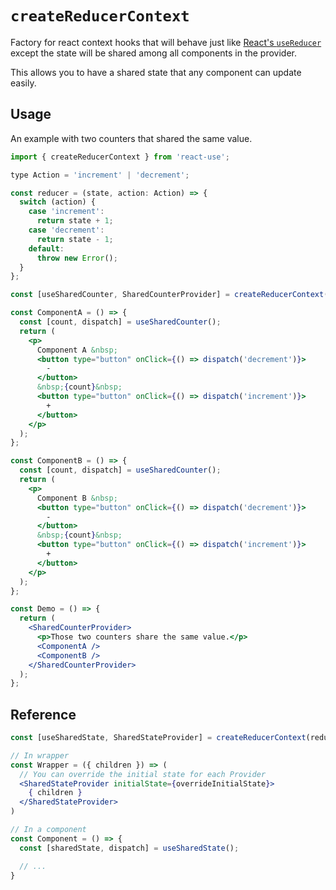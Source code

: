 # `createReducerContext`

Factory for react context hooks that will behave just like [React's `useReducer`](https://reactjs.org/docs/hooks-reference.html#usereducer) except the state will be shared among all components in the provider.

This allows you to have a shared state that any component can update easily.

## Usage

An example with two counters that shared the same value.

```jsx
import { createReducerContext } from 'react-use';

type Action = 'increment' | 'decrement';

const reducer = (state, action: Action) => {
  switch (action) {
    case 'increment':
      return state + 1;
    case 'decrement':
      return state - 1;
    default:
      throw new Error();
  }
};

const [useSharedCounter, SharedCounterProvider] = createReducerContext(reducer, 0);

const ComponentA = () => {
  const [count, dispatch] = useSharedCounter();
  return (
    <p>
      Component A &nbsp;
      <button type="button" onClick={() => dispatch('decrement')}>
        -
      </button>
      &nbsp;{count}&nbsp;
      <button type="button" onClick={() => dispatch('increment')}>
        +
      </button>
    </p>
  );
};

const ComponentB = () => {
  const [count, dispatch] = useSharedCounter();
  return (
    <p>
      Component B &nbsp;
      <button type="button" onClick={() => dispatch('decrement')}>
        -
      </button>
      &nbsp;{count}&nbsp;
      <button type="button" onClick={() => dispatch('increment')}>
        +
      </button>
    </p>
  );
};

const Demo = () => {
  return (
    <SharedCounterProvider>
      <p>Those two counters share the same value.</p>
      <ComponentA />
      <ComponentB />
    </SharedCounterProvider>
  );
};
```

## Reference

```jsx
const [useSharedState, SharedStateProvider] = createReducerContext(reducer, initialState);

// In wrapper
const Wrapper = ({ children }) => (
  // You can override the initial state for each Provider
  <SharedStateProvider initialState={overrideInitialState}>
    { children }
  </SharedStateProvider>
)

// In a component
const Component = () => {
  const [sharedState, dispatch] = useSharedState();

  // ...
}
```
